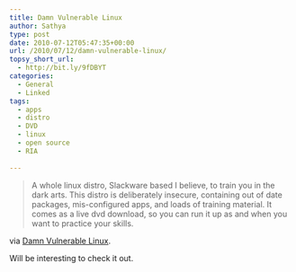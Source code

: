 ```yaml
---
title: Damn Vulnerable Linux
author: Sathya
type: post
date: 2010-07-12T05:47:35+00:00
url: /2010/07/12/damn-vulnerable-linux/
topsy_short_url:
  - http://bit.ly/9fDBYT
categories:
  - General
  - Linked
tags:
  - apps
  - distro
  - DVD
  - linux
  - open source
  - RIA
  
---
```

> A whole linux distro, Slackware based I believe, to train you in the dark arts. This distro is deliberately insecure, containing out of date packages, mis-configured apps, and loads of training material. It comes as a live dvd download, so you can run it up as and when you want to practice your skills.

via <a href="http://www.damnvulnerablelinux.org/" target="_blank">Damn Vulnerable Linux</a>.

Will be interesting to check it out.